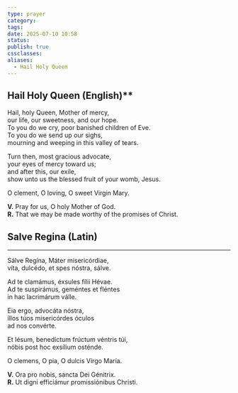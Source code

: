 ```yaml
---
type: prayer
category: 
tags: 
date: 2025-07-10 10:58
status: 
publish: true
cssclasses: 
aliases:
  - Hail Holy Queen
---
```

## Hail Holy Queen (English)**

Hail, holy Queen, Mother of mercy,  
our life, our sweetness, and our hope.  
To you do we cry, poor banished children of Eve.  
To you do we send up our sighs,  
mourning and weeping in this valley of tears.

Turn then, most gracious advocate,  
your eyes of mercy toward us;  
and after this, our exile,  
show unto us the blessed fruit of your womb, Jesus.

O clement, O loving, O sweet Virgin Mary.

**V.** Pray for us, O holy Mother of God.  
**R.** That we may be made worthy of the promises of Christ.

## Salve Regina (Latin)
----
Sálve Regína, Máter misericórdiae,  
víta, dulcédo, et spes nóstra, sálve.

Ad te clamámus, éxsules fílii Hévae.  
Ad te suspirámus, geméntes et fléntes  
in hac lacrimárum válle.

Eia ergo, advocáta nóstra,  
íllos túos misericórdes óculos  
ad nos convérte.

Et Iésum, benedíctum frúctum véntris túi,  
nóbis post hoc exsílium osténde.

O clemens, O pia, O dulcis Vírgo María.

**V.** Ora pro nobis, sancta Dei Génitrix.  
**R.** Ut digni efficiámur promissiónibus Christi.